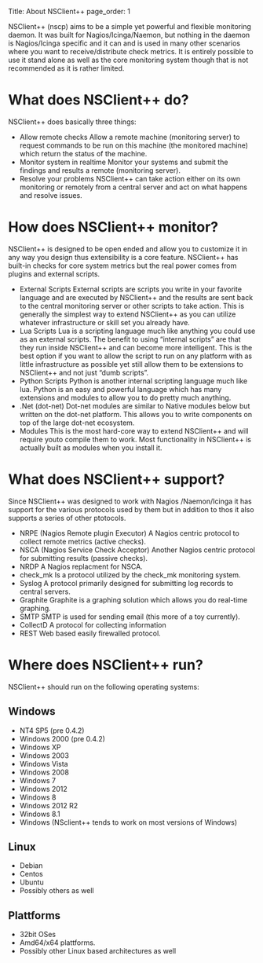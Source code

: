 Title: About NSClient++
page_order: 1

NSClient++ (nscp) aims to be a simple yet powerful and flexible monitoring daemon. It was built for Nagios/Icinga/Naemon, but nothing in the daemon is Nagios/Icinga specific and it can and is used in many other scenarios where you want to receive/distribute check metrics. It is entirely possible to use it stand alone as well as the core monitoring system though that is not recommended as it is rather limited.

#  What does NSClient++ do?

NSClient++ does basically three things:

* Allow remote checks
  Allow a remote machine (monitoring server) to request commands to be run on this machine (the monitored machine) which return the status of the machine.
* Monitor system in realtime
  Monitor your systems and submit the findings and results a remote (monitoring server).
* Resolve your problems
  NSClient++ can take action either on its own monitoring or remotely from a central server and act on what happens and resolve issues.

#  How does NSClient++ monitor?

NSClient++ is designed to be open ended and allow you to customize it in any way you design thus extensibility is a core feature. NSClient++ has built-in checks for core system metrics but the real power comes from plugins and external scripts.

* External Scripts
  External scripts are scripts you write in your favorite language and are executed by NSClient++ and the results are sent back to the central monitoring server or other scripts to take action.
  This is generally the simplest way to extend NSClient++ as you can utilize whatever infrastructure or skill set you already have.
* Lua Scripts
  Lua is a scripting language much like anything you could use as an external scripts. The benefit to using “internal scripts” are that they run inside NSClient++ and can become more intelligent.
  This is the best option if you want to allow the script to run on any platform with as little infrastructure as possible yet still allow them to be extensions to NSClient++ and not just “dumb scripts”.
* Python Scripts
  Python is another internal scripting language much like lua.
  Python is an easy and powerful language which has many extensions and modules to allow you to do pretty much anything.
* .Net (dot-net)
  Dot-net modules are similar to Native modules below but written on the dot-net platform.
  This allows you to write components on top of the large dot-net ecosystem.
* Modules
  This is the most hard-core way to extend NSClient++ and will require youto compile them to work.
  Most functionality in NSClient++ is actually built as modules when you install it.

#  What does NSClient++ support?

Since NSClient++ was designed to work with Nagios /Naemon/Icinga it has support for the various protocols used by them but in addition to thos it also supports a series of other ptotocols.

* NRPE (Nagios Remote plugin Executor)
  A Nagios centric protocol to collect remote metrics (active checks).
* NSCA (Nagios Service Check Acceptor)
  Another Nagios centric protocol for submitting results (passive checks).
* NRDP
  A Nagios replacment for NSCA.
* check_mk
  Is a protocol utilized by the check_mk monitoring system.
* Syslog
  A protocol primarily designed for submitting log records to central servers.
* Graphite
  Graphite is a graphing solution which allows you do real-time graphing.
* SMTP
  SMTP is used for sending email (this more of a toy currently).
* CollectD
  A protocol for collecting information
* REST
  Web based easily firewalled protocol.
  
  
#  Where does NSClient++ run?

NSClient++ should run on the following operating systems:

## Windows
* NT4 SP5 (pre 0.4.2)
* Windows 2000 (pre 0.4.2)
* Windows XP
* Windows 2003
* Windows Vista
* Windows 2008
* Windows 7
* Windows 2012
* Windows 8
* Windows 2012 R2
* Windows 8.1
* Windows <NEXT> (NSclient++ tends to work on most versions of Windows)

## Linux
* Debian
* Centos
* Ubuntu
* Possibly others as well
  
## Plattforms
* 32bit OSes
* Amd64/x64 plattforms.
* Possibly other Linux based architectures as well
